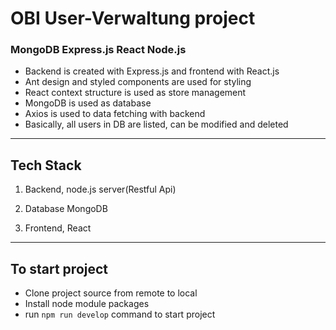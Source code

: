 # OBI User-Verwaltung project

### MongoDB Express.js React Node.js

- Backend is created with Express.js and frontend with React.js
- Ant design and styled components are used for styling
- React context structure is used as store management
- MongoDB is used as database
- Axios is used to data fetching with backend
- Basically, all users in DB are listed, can be modified and deleted

---

## Tech Stack

1. Backend, node.js server(Restful Api)

2. Database MongoDB

3. Frontend, React

<!-- 4. Production, Heroku -->

---

## To start project

- Clone project source from remote to local
- Install node module packages
- run `npm run develop` command to start project
